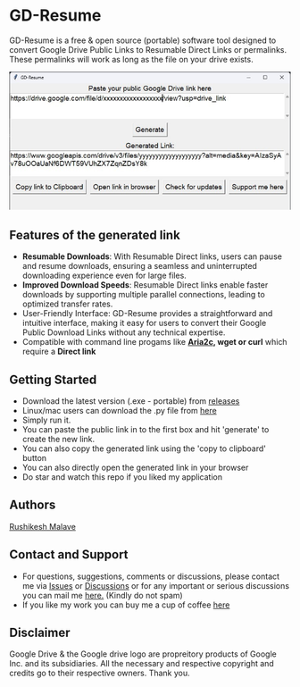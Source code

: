 # GD-Resume

GD-Resume is a free & open source (portable) software tool designed to convert Google Drive Public Links to Resumable Direct Links or permalinks. These permalinks will work as long as the file on your drive exists.
  
<img src=https://raw.githubusercontent.com/Rushikesh-Malave-175/GD-Resume/main/Screenshot.jpeg>
  
## Features of the generated link    
* **Resumable Downloads**: With Resumable Direct links, users can pause and resume downloads, ensuring a seamless and uninterrupted downloading experience even for large files.  
* **Improved Download Speeds**: Resumable Direct links enable faster downloads by supporting multiple parallel connections, leading to optimized transfer rates.  
* User-Friendly Interface: GD-Resume provides a straightforward and intuitive interface, making it easy for users to convert their Google Public Download Links without any technical expertise.  
* Compatible with command line progams like **[Aria2c](https://aria2.github.io/), wget or curl** which require a **Direct link**
  
## Getting Started  
* Download the latest version (.exe - portable) from [releases](https://github.com/Rushikesh-Malave-175/GD-Resume/releases/latest)  
* Linux/mac users can download the .py file from [here](https://raw.githubusercontent.com/Rushikesh-Malave-175/GD-Resume/main/Source/GD-Resume-latest-Source.py)
* Simply run it.  
* You can paste the public link in to the first box and hit 'generate' to create the new link.  
* You can also copy the generated link using the 'copy to clipboard' button  
* You can also directly open the generated link in your browser
* Do star and watch this repo if you liked my application
  
## Authors  
[Rushikesh Malave](https://github.com/Rushikesh-Malave-175)  

## Contact and Support
* For questions, suggestions, comments or discussions, please contact me via [Issues](https://github.com/Rushikesh-Malave-175/GD-Resume/issues) or [Discussions](https://github.com/Rushikesh-Malave-175/GD-Resume/discussions) or for any important or serious discussions you can mail me [here.](mailto:iamrm180@gmail.com) (Kindly do not spam)
* If you like my work you can buy me a cup of coffee [here](https://www.buymeacoffee.com/rushikesh_m_175)
  
## Disclaimer
Google Drive & the Google drive logo are propreitory products of Google Inc. and its subsidiaries. All the necessary and respective copyright and credits go to their respective owners. Thank you.

